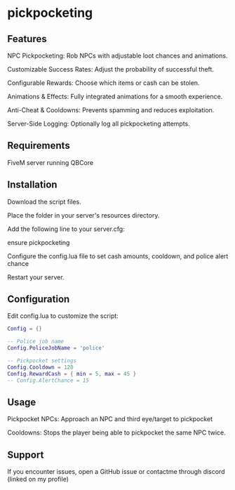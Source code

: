 # pickpocketing

## Features


NPC Pickpocketing: Rob NPCs with adjustable loot chances and animations.

Customizable Success Rates: Adjust the probability of successful theft.

Configurable Rewards: Choose which items or cash can be stolen.

Animations & Effects: Fully integrated animations for a smooth experience.

Anti-Cheat & Cooldowns: Prevents spamming and reduces exploitation.

Server-Side Logging: Optionally log all pickpocketing attempts.

## Requirements

FiveM server running QBCore

## Installation

Download the script files.

Place the folder in your server's resources directory.

Add the following line to your server.cfg:

ensure pickpocketing


Configure the config.lua file to set cash amounts, cooldown, and police alert chance

Restart your server.

## Configuration

Edit config.lua to customize the script:

```lua
Config = {}

-- Police job name
Config.PoliceJobName = 'police'

-- Pickpocket settings
Config.Cooldown = 120  
Config.RewardCash = { min = 5, max = 45 }
-- Config.AlertChance = 15  

```


## Usage

Pickpocket NPCs: Approach an NPC and third eye/target to pickpocket

Cooldowns: Stops the player being able to pickpocket the same NPC twice.

## Support

If you encounter issues, open a GitHub issue or contactme through discord (linked on my profile)
